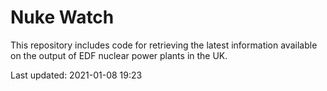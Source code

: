 # Nuke Watch

This repository includes code for retrieving the latest information available on the output of EDF nuclear power plants in the UK.

Last updated: 2021-01-08 19:23